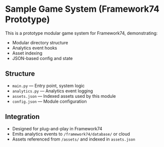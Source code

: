 # Sample Game System (Framework74 Prototype)

This is a prototype modular game system for Framework74, demonstrating:
- Modular directory structure
- Analytics event hooks
- Asset indexing
- JSON-based config and state

## Structure
- `main.py` — Entry point, system logic
- `analytics.py` — Analytics event logging
- `assets.json` — Indexed assets used by this module
- `config.json` — Module configuration

## Integration
- Designed for plug-and-play in Framework74
- Emits analytics events to `/framework74/database/` or cloud
- Assets referenced from `/assets/` and indexed in `assets.json`
